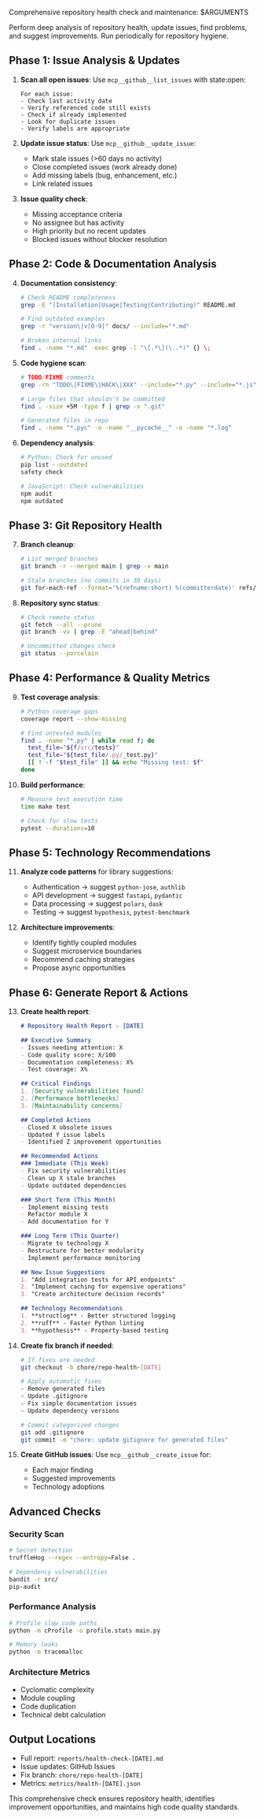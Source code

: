 Comprehensive repository health check and maintenance: $ARGUMENTS

Perform deep analysis of repository health, update issues, find problems, and suggest improvements. Run periodically for repository hygiene.

## Phase 1: Issue Analysis & Updates

1. **Scan all open issues**:
   Use `mcp__github__list_issues` with state:open:
   ```
   For each issue:
   - Check last activity date
   - Verify referenced code still exists
   - Check if already implemented
   - Look for duplicate issues
   - Verify labels are appropriate
   ```

2. **Update issue status**:
   Use `mcp__github__update_issue`:
   - Mark stale issues (>60 days no activity)
   - Close completed issues (work already done)
   - Add missing labels (bug, enhancement, etc.)
   - Link related issues

3. **Issue quality check**:
   - Missing acceptance criteria
   - No assignee but has activity
   - High priority but no recent updates
   - Blocked issues without blocker resolution

## Phase 2: Code & Documentation Analysis

4. **Documentation consistency**:
   ```bash
   # Check README completeness
   grep -E "(Installation|Usage|Testing|Contributing)" README.md

   # Find outdated examples
   grep -r "version\|v[0-9]" docs/ --include="*.md"

   # Broken internal links
   find . -name "*.md" -exec grep -l "\[.*\](\..*)" {} \;
   ```

5. **Code hygiene scan**:
   ```bash
   # TODO/FIXME comments
   grep -rn "TODO\|FIXME\|HACK\|XXX" --include="*.py" --include="*.js"

   # Large files that shouldn't be committed
   find . -size +5M -type f | grep -v ".git"

   # Generated files in repo
   find . -name "*.pyc" -o -name "__pycache__" -o -name "*.log"
   ```

6. **Dependency analysis**:
   ```bash
   # Python: Check for unused
   pip list --outdated
   safety check

   # JavaScript: Check vulnerabilities
   npm audit
   npm outdated
   ```

## Phase 3: Git Repository Health

7. **Branch cleanup**:
   ```bash
   # List merged branches
   git branch -r --merged main | grep -v main

   # Stale branches (no commits in 30 days)
   git for-each-ref --format='%(refname:short) %(committerdate)' refs/remotes
   ```

8. **Repository sync status**:
   ```bash
   # Check remote status
   git fetch --all --prune
   git branch -vv | grep -E "ahead|behind"

   # Uncommitted changes check
   git status --porcelain
   ```

## Phase 4: Performance & Quality Metrics

9. **Test coverage analysis**:
   ```bash
   # Python coverage gaps
   coverage report --show-missing

   # Find untested modules
   find . -name "*.py" | while read f; do
     test_file="${f/src/tests}"
     test_file="${test_file/.py/_test.py}"
     [[ ! -f "$test_file" ]] && echo "Missing test: $f"
   done
   ```

10. **Build performance**:
    ```bash
    # Measure test execution time
    time make test

    # Check for slow tests
    pytest --durations=10
    ```

## Phase 5: Technology Recommendations

11. **Analyze code patterns** for library suggestions:
    - Authentication → suggest `python-jose`, `authlib`
    - API development → suggest `fastapi`, `pydantic`
    - Data processing → suggest `polars`, `dask`
    - Testing → suggest `hypothesis`, `pytest-benchmark`

12. **Architecture improvements**:
    - Identify tightly coupled modules
    - Suggest microservice boundaries
    - Recommend caching strategies
    - Propose async opportunities

## Phase 6: Generate Report & Actions

13. **Create health report**:
    ```markdown
    # Repository Health Report - [DATE]

    ## Executive Summary
    - Issues needing attention: X
    - Code quality score: X/100
    - Documentation completeness: X%
    - Test coverage: X%

    ## Critical Findings
    1. [Security vulnerabilities found]
    2. [Performance bottlenecks]
    3. [Maintainability concerns]

    ## Completed Actions
    - Closed X obsolete issues
    - Updated Y issue labels
    - Identified Z improvement opportunities

    ## Recommended Actions
    ### Immediate (This Week)
    - Fix security vulnerabilities
    - Clean up X stale branches
    - Update outdated dependencies

    ### Short Term (This Month)
    - Implement missing tests
    - Refactor module X
    - Add documentation for Y

    ### Long Term (This Quarter)
    - Migrate to technology X
    - Restructure for better modularity
    - Implement performance monitoring

    ## New Issue Suggestions
    1. "Add integration tests for API endpoints"
    2. "Implement caching for expensive operations"
    3. "Create architecture decision records"

    ## Technology Recommendations
    1. **structlog** - Better structured logging
    2. **ruff** - Faster Python linting
    3. **hypothesis** - Property-based testing
    ```

14. **Create fix branch if needed**:
    ```bash
    # If fixes are needed
    git checkout -b chore/repo-health-[DATE]

    # Apply automatic fixes
    - Remove generated files
    - Update .gitignore
    - Fix simple documentation issues
    - Update dependency versions

    # Commit categorized changes
    git add .gitignore
    git commit -m "chore: update gitignore for generated files"
    ```

15. **Create GitHub issues**:
    Use `mcp__github__create_issue` for:
    - Each major finding
    - Suggested improvements
    - Technology adoptions

## Advanced Checks

### Security Scan
```bash
# Secret detection
truffleHog --regex --entropy=False .

# Dependency vulnerabilities
bandit -r src/
pip-audit
```

### Performance Analysis
```bash
# Profile slow code paths
python -m cProfile -o profile.stats main.py

# Memory leaks
python -m tracemalloc
```

### Architecture Metrics
- Cyclomatic complexity
- Module coupling
- Code duplication
- Technical debt calculation

## Output Locations
- Full report: `reports/health-check-[DATE].md`
- Issue updates: GitHub Issues
- Fix branch: `chore/repo-health-[DATE]`
- Metrics: `metrics/health-[DATE].json`

This comprehensive check ensures repository health, identifies improvement opportunities, and maintains high code quality standards.
